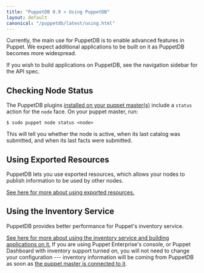 ```yaml
---
title: "PuppetDB 0.9 » Using PuppetDB"
layout: default
canonical: "/puppetdb/latest/using.html"
---
```



Currently, the main use for PuppetDB is to enable advanced features in Puppet. We expect additional applications to be built on it as PuppetDB becomes more widespread.

If you wish to build applications on PuppetDB, see the navigation sidebar for the API spec. 

Checking Node Status
-----

The PuppetDB plugins [installed on your puppet master(s)](./connect_puppet.html) include a `status` action for the `node` face. On your puppet master, run:

    $ sudo puppet node status <node> 

This will tell you whether the node is active, when its last catalog was submitted, and when its last facts were submitted. 

Using Exported Resources
-----

PuppetDB lets you use exported resources, which allows your nodes to publish information to be used by other nodes. 

[See here for more about using exported resources.](/guides/exported_resources.html)

Using the Inventory Service
-----

PuppetDB provides better performance for Puppet's inventory service.

[See here for more about using the inventory service and building applications on it.](/guides/inventory_service.html) If you are using Puppet Enterprise's console, or Puppet Dashboard with inventory support turned on, you will not need to change your configuration --- inventory information will be coming from PuppetDB as soon as [the puppet master is connected to it](./connect_puppet.html).
